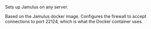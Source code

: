 Sets up Jamulus on any server.

Based on the Jamulus docker image. Configures the firewall to accept connections
to port 22124, which is what the Docker container uses.

